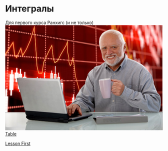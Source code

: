 # Интегралы 
Для первого курса Ранхигс (и не только)
![Just photo](гарольд.jpg)
[Table](work_space.html)

[Lesson First](Into_Dif.html)
